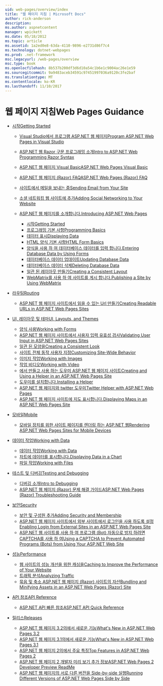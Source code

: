 ```yaml
---
uid: web-pages/overview/index
title: "웹 페이지 지침 | Microsoft Docs"
author: rick-anderson
description: 
ms.author: aspnetcontent
manager: wpickett
ms.date: 05/18/2012
ms.topic: article
ms.assetid: 1a2ed0e8-63da-4110-9896-e2731d86f7c4
ms.technology: dotnet-webpages
ms.prod: .net-framework
msc.legacyurl: /web-pages/overview
msc.type: book
ms.openlocfilehash: 8b537b200df3d6d10a54c1b6e1c9004ac26e1e59
ms.sourcegitcommit: 9a9483aceb34591c97451997036a9120c3fe2baf
ms.translationtype: MT
ms.contentlocale: ko-KR
ms.lasthandoff: 11/10/2017
---
```

<a name="web-pages-guidance"></a><span data-ttu-id="74553-102">웹 페이지 지침</span><span class="sxs-lookup"><span data-stu-id="74553-102">Web Pages Guidance</span></span>
====================
- [<span data-ttu-id="74553-103">시작</span><span class="sxs-lookup"><span data-stu-id="74553-103">Getting Started</span></span>](getting-started/index.md)

    - [<span data-ttu-id="74553-104">Visual Studio에서 프로그램 ASP.NET 웹 페이지</span><span class="sxs-lookup"><span data-stu-id="74553-104">Program ASP.NET Web Pages in Visual Studio</span></span>](getting-started/program-asp-net-web-pages-in-visual-studio.md)
    - [<span data-ttu-id="74553-105">ASP.NET 웹 Razor 구문 프로그래밍 소개</span><span class="sxs-lookup"><span data-stu-id="74553-105">Intro to ASP.NET Web Programming Razor Syntax</span></span>](getting-started/introducing-razor-syntax-c.md)
    - [<span data-ttu-id="74553-106">ASP.NET 웹 페이지 Visual Basic</span><span class="sxs-lookup"><span data-stu-id="74553-106">ASP.NET Web Pages Visual Basic</span></span>](getting-started/introducing-razor-syntax-vb.md)
    - [<span data-ttu-id="74553-107">ASP.NET 웹 페이지 (Razor) FAQ</span><span class="sxs-lookup"><span data-stu-id="74553-107">ASP.NET Web Pages (Razor) FAQ</span></span>](getting-started/aspnet-web-pages-razor-faq.md)
    - [<span data-ttu-id="74553-108">사이트에서 메일을 보내는 중</span><span class="sxs-lookup"><span data-stu-id="74553-108">Sending Email from Your Site</span></span>](getting-started/11-adding-email-to-your-web-site.md)
    - [<span data-ttu-id="74553-109">소셜 네트워킹 웹 사이트에 추가</span><span class="sxs-lookup"><span data-stu-id="74553-109">Adding Social Networking to Your Website</span></span>](getting-started/13-adding-social-networking-to-your-web-site.md)
    - [<span data-ttu-id="74553-110">ASP.NET 웹 페이지를 소개합니다.</span><span class="sxs-lookup"><span data-stu-id="74553-110">Introducing ASP.NET Web Pages</span></span>](getting-started/introducing-aspnet-web-pages-2/index.md)

        - [<span data-ttu-id="74553-111">시작</span><span class="sxs-lookup"><span data-stu-id="74553-111">Getting Started</span></span>](getting-started/introducing-aspnet-web-pages-2/getting-started.md)
        - [<span data-ttu-id="74553-112">프로그래밍 기본 사항</span><span class="sxs-lookup"><span data-stu-id="74553-112">Programming Basics</span></span>](getting-started/introducing-aspnet-web-pages-2/intro-to-web-pages-programming.md)
        - [<span data-ttu-id="74553-113">데이터 표시</span><span class="sxs-lookup"><span data-stu-id="74553-113">Displaying Data</span></span>](getting-started/introducing-aspnet-web-pages-2/displaying-data.md)
        - [<span data-ttu-id="74553-114">HTML 양식 기본 사항</span><span class="sxs-lookup"><span data-stu-id="74553-114">HTML Form Basics</span></span>](getting-started/introducing-aspnet-web-pages-2/form-basics.md)
        - [<span data-ttu-id="74553-115">양식을 사용 하 여 데이터베이스 데이터를 입력 합니다.</span><span class="sxs-lookup"><span data-stu-id="74553-115">Entering Database Data by Using Forms</span></span>](getting-started/introducing-aspnet-web-pages-2/entering-data.md)
        - [<span data-ttu-id="74553-116">데이터베이스 데이터 업데이트</span><span class="sxs-lookup"><span data-stu-id="74553-116">Updating Database Data</span></span>](getting-started/introducing-aspnet-web-pages-2/updating-data.md)
        - [<span data-ttu-id="74553-117">데이터베이스 데이터 삭제</span><span class="sxs-lookup"><span data-stu-id="74553-117">Deleting Database Data</span></span>](getting-started/introducing-aspnet-web-pages-2/deleting-data.md)
        - [<span data-ttu-id="74553-118">일관 된 레이아웃 만들기</span><span class="sxs-lookup"><span data-stu-id="74553-118">Creating a Consistent Layout</span></span>](getting-started/introducing-aspnet-web-pages-2/layouts.md)
        - [<span data-ttu-id="74553-119">WebMatrix를 사용 하 여 사이트를 게시 합니다.</span><span class="sxs-lookup"><span data-stu-id="74553-119">Publishing a Site by Using WebMatrix</span></span>](getting-started/introducing-aspnet-web-pages-2/publishing.md)
- [<span data-ttu-id="74553-120">라우팅</span><span class="sxs-lookup"><span data-stu-id="74553-120">Routing</span></span>](routing/index.md)

    - [<span data-ttu-id="74553-121">ASP.NET 웹 페이지 사이트에서 읽을 수 있는 Url 만들기</span><span class="sxs-lookup"><span data-stu-id="74553-121">Creating Readable URLs in ASP.NET Web Pages Sites</span></span>](routing/creating-readable-urls-in-aspnet-web-pages-sites.md)
- [<span data-ttu-id="74553-122">UI, 레이아웃 및 테마</span><span class="sxs-lookup"><span data-stu-id="74553-122">UI, Layouts, and Themes</span></span>](ui-layouts-and-themes/index.md)

    - [<span data-ttu-id="74553-123">양식 사용</span><span class="sxs-lookup"><span data-stu-id="74553-123">Working with Forms</span></span>](ui-layouts-and-themes/4-working-with-forms.md)
    - [<span data-ttu-id="74553-124">ASP.NET 웹 페이지 사이트에서 사용자 입력 유효성 검사</span><span class="sxs-lookup"><span data-stu-id="74553-124">Validating User Input in ASP.NET Web Pages Sites</span></span>](ui-layouts-and-themes/validating-user-input-in-aspnet-web-pages-sites.md)
    - [<span data-ttu-id="74553-125">일관 된 모양을</span><span class="sxs-lookup"><span data-stu-id="74553-125">Creating a Consistent Look</span></span>](ui-layouts-and-themes/3-creating-a-consistent-look.md)
    - [<span data-ttu-id="74553-126">사이트 전체 동작 사용자 지정</span><span class="sxs-lookup"><span data-stu-id="74553-126">Customizing Site-Wide Behavior</span></span>](ui-layouts-and-themes/18-customizing-site-wide-behavior.md)
    - [<span data-ttu-id="74553-127">이미지 작업</span><span class="sxs-lookup"><span data-stu-id="74553-127">Working with Images</span></span>](ui-layouts-and-themes/9-working-with-images.md)
    - [<span data-ttu-id="74553-128">작업 비디오</span><span class="sxs-lookup"><span data-stu-id="74553-128">Working with Video</span></span>](ui-layouts-and-themes/10-working-with-video.md)
    - [<span data-ttu-id="74553-129">에서 만들고 사용 하는 도우미 ASP.NET 웹 페이지 사이트</span><span class="sxs-lookup"><span data-stu-id="74553-129">Creating and Using a Helper in an ASP.NET Web Pages Site</span></span>](ui-layouts-and-themes/creating-and-using-a-helper-in-an-aspnet-web-pages-site.md)
    - [<span data-ttu-id="74553-130">도우미를 설치합니다.</span><span class="sxs-lookup"><span data-stu-id="74553-130">Installing a Helper</span></span>](ui-layouts-and-themes/installing-helpers.md)
    - [<span data-ttu-id="74553-131">ASP.NET 웹 페이지와 twitter 도우미</span><span class="sxs-lookup"><span data-stu-id="74553-131">Twitter Helper with ASP.NET Web Pages</span></span>](ui-layouts-and-themes/twitter-helper.md)
    - [<span data-ttu-id="74553-132">ASP.NET 웹 페이지 사이트에 지도 표시합니다.</span><span class="sxs-lookup"><span data-stu-id="74553-132">Displaying Maps in an ASP.NET Web Pages Site</span></span>](ui-layouts-and-themes/displaying-maps-in-an-aspnet-web-pages-site.md)
- [<span data-ttu-id="74553-133">모바일</span><span class="sxs-lookup"><span data-stu-id="74553-133">Mobile</span></span>](mobile/index.md)

    - [<span data-ttu-id="74553-134">모바일 장치를 위한 사이트 페이지를 렌더링 하는 ASP.NET 웹</span><span class="sxs-lookup"><span data-stu-id="74553-134">Rendering ASP.NET Web Pages Sites for Mobile Devices</span></span>](mobile/rendering-aspnet-web-pages-sites-for-mobile-devices.md)
- [<span data-ttu-id="74553-135">데이터 작업</span><span class="sxs-lookup"><span data-stu-id="74553-135">Working with Data</span></span>](data/index.md)

    - [<span data-ttu-id="74553-136">데이터 작업</span><span class="sxs-lookup"><span data-stu-id="74553-136">Working with Data</span></span>](data/5-working-with-data.md)
    - [<span data-ttu-id="74553-137">차트에 데이터를 표시합니다.</span><span class="sxs-lookup"><span data-stu-id="74553-137">Displaying Data in a Chart</span></span>](data/7-displaying-data-in-a-chart.md)
    - [<span data-ttu-id="74553-138">파일 작업</span><span class="sxs-lookup"><span data-stu-id="74553-138">Working with Files</span></span>](data/working-with-files.md)
- [<span data-ttu-id="74553-139">테스트 및 디버깅</span><span class="sxs-lookup"><span data-stu-id="74553-139">Testing and Debugging</span></span>](testing-and-debugging/index.md)

    - [<span data-ttu-id="74553-140">디버깅 소개</span><span class="sxs-lookup"><span data-stu-id="74553-140">Intro to Debugging</span></span>](testing-and-debugging/introduction-to-debugging.md)
    - [<span data-ttu-id="74553-141">ASP.NET 웹 페이지 (Razor) 문제 해결 가이드</span><span class="sxs-lookup"><span data-stu-id="74553-141">ASP.NET Web Pages (Razor) Troubleshooting Guide</span></span>](testing-and-debugging/aspnet-web-pages-razor-troubleshooting-guide.md)
- [<span data-ttu-id="74553-142">보안</span><span class="sxs-lookup"><span data-stu-id="74553-142">Security</span></span>](security/index.md)

    - [<span data-ttu-id="74553-143">보안 및 구성원 추가</span><span class="sxs-lookup"><span data-stu-id="74553-143">Adding Security and Membership</span></span>](security/16-adding-security-and-membership.md)
    - [<span data-ttu-id="74553-144">ASP.NET 웹 페이지 사이트에서 외부 사이트에서 로그인을 사용 하도록 설정</span><span class="sxs-lookup"><span data-stu-id="74553-144">Enabling Login from External Sites in an ASP.NET Web Pages Site</span></span>](security/enabling-login-from-external-sites-in-an-aspnet-web-pages-site.md)
    - [<span data-ttu-id="74553-145">ASP.NET 웹 사이트를 사용 하 여 프로그램 (Bot) 자동으로 방지 하려면 CAPTCHA를 사용 하 여</span><span class="sxs-lookup"><span data-stu-id="74553-145">Using a CAPTCHA to Prevent Automated Programs (Bots) from Using Your ASP.NET Web Site</span></span>](security/using-a-catpcha-to-prevent-automated-programs-bots-from-using-your-aspnet-web-site.md)
- [<span data-ttu-id="74553-146">성능</span><span class="sxs-lookup"><span data-stu-id="74553-146">Performance</span></span>](performance-and-traffic/index.md)

    - [<span data-ttu-id="74553-147">웹 사이트의 성능 개선을 위한 캐싱을</span><span class="sxs-lookup"><span data-stu-id="74553-147">Caching to Improve the Performance of Your Website</span></span>](performance-and-traffic/15-caching-to-improve-the-performance-of-your-website.md)
    - [<span data-ttu-id="74553-148">트래픽 분석</span><span class="sxs-lookup"><span data-stu-id="74553-148">Analyzing Traffic</span></span>](performance-and-traffic/14-analyzing-traffic.md)
    - [<span data-ttu-id="74553-149">묶음 및 축소 ASP.NET 웹 페이지 (Razor) 사이트의 자산</span><span class="sxs-lookup"><span data-stu-id="74553-149">Bundling and Minifying Assets in an ASP.NET Web Pages (Razor) Site</span></span>](performance-and-traffic/bundling-and-minifying-assets-in-an-aspnet-web-pages-razor-site.md)
- [<span data-ttu-id="74553-150">API 참조</span><span class="sxs-lookup"><span data-stu-id="74553-150">API Reference</span></span>](api-reference/index.md)

    - [<span data-ttu-id="74553-151">ASP.NET API 빠른 참조</span><span class="sxs-lookup"><span data-stu-id="74553-151">ASP.NET API Quick Reference</span></span>](api-reference/asp-net-web-pages-api-reference.md)
- [<span data-ttu-id="74553-152">릴리스</span><span class="sxs-lookup"><span data-stu-id="74553-152">Releases</span></span>](releases/index.md)

    - [<span data-ttu-id="74553-153">ASP.NET 웹 페이지 3.2의에서 새로운 기능</span><span class="sxs-lookup"><span data-stu-id="74553-153">What's New in ASP.NET Web Pages 3.2</span></span>](releases/whats-new-in-aspnet-web-pages-32.md)
    - [<span data-ttu-id="74553-154">ASP.NET 웹 페이지 3.1의에서 새로운 기능</span><span class="sxs-lookup"><span data-stu-id="74553-154">What's New in ASP.NET Web Pages 3.1</span></span>](releases/whats-new-aspnet-web-pages-31.md)
    - [<span data-ttu-id="74553-155">ASP.NET 웹 페이지 2의에서 주요 특징</span><span class="sxs-lookup"><span data-stu-id="74553-155">Top Features in ASP.NET Web Pages 2</span></span>](releases/top-features-in-web-pages-2.md)
    - [<span data-ttu-id="74553-156">ASP.NET 웹 페이지 2 개발자 미리 보기 추가 정보</span><span class="sxs-lookup"><span data-stu-id="74553-156">ASP.NET Web Pages 2 Developer Preview ReadMe</span></span>](releases/aspnet-web-pages-2-developer-preview-readme.md)
    - [<span data-ttu-id="74553-157">ASP.NET 웹 페이지의 서로 다른 버전을 Side-by-side 실행</span><span class="sxs-lookup"><span data-stu-id="74553-157">Running Different Versions of ASP.NET Web Pages Side by Side</span></span>](releases/running-v1-and-v2-sites-side-by-side.md)
